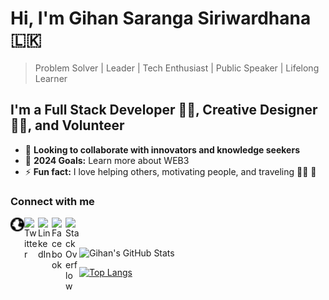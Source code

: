 
# Hi, I'm Gihan Saranga Siriwardhana 🇱🇰

> Problem Solver | Leader | Tech Enthusiast | Public Speaker | Lifelong Learner

## I'm a Full Stack Developer 🧑‍💻, Creative Designer🧑‍🎨, and Volunteer

- 👯 **Looking to collaborate with innovators and knowledge seekers**
- 🥅 **2024 Goals:** Learn more about WEB3
- ⚡ **Fun fact:** I love helping others, motivating people, and traveling 🧗🏻 🤩

### Connect with me

[<img align="left" alt="Website" width="22px" src="https://raw.githubusercontent.com/iconic/open-iconic/master/svg/globe.svg" />][website]
[<img align="left" alt="Twitter" width="22px" src="https://cdn.jsdelivr.net/npm/simple-icons@v3/icons/twitter.svg" />][twitter]
[<img align="left" alt="LinkedIn" width="22px" src="https://cdn.jsdelivr.net/npm/simple-icons@v3/icons/linkedin.svg" />][linkedin]
[<img align="left" alt="Facebook" width="22px" src="https://cdn.jsdelivr.net/npm/simple-icons@3.4.1/icons/facebook.svg" />][facebook]
[<img align="left" alt="Stack Overflow" width="22px" src="https://cdn.jsdelivr.net/npm/simple-icons@3.4.1/icons/stackoverflow.svg" />][stackoverflow]

<br/>
<br/>

![Gihan's GitHub Stats](https://github-readme-stats.vercel.app/api?username=gihanrcg&show_icons=true)

[![Top Langs](https://github-readme-stats.vercel.app/api/top-langs/?username=gihanrcg)](https://github.com/gihanrcg/github-readme-stats)

<br/>

[website]: [https://gihansiriwardhana.live/](https://gihanrcg.github.io/portfolio/)
[twitter]: https://twitter.com/gihanrcg
[linkedin]: https://www.linkedin.com/in/gihan-saranga-siriwardhana/
[facebook]: https://www.facebook.com/gihan.s.siriwardhana
[stackoverflow]: https://stackoverflow.com/users/10086033/gihan-saranga-siriwardhana

